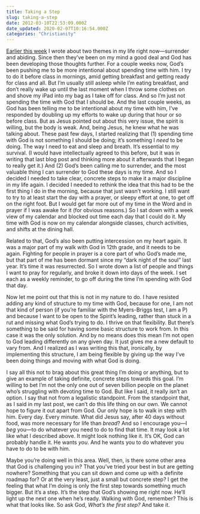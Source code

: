 ```yaml
---
title: Taking a Step
slug: taking-a-step
date: 2012-03-10T22:53:09.000Z
date_updated: 2020-02-07T10:16:54.000Z
categories: "Christianity"
---
```


[Earlier this week](/2012/losing-all-control/) I wrote about two themes in my life right now—surrender and abiding. Since then they’ve been on my mind a good deal and God has been developing those thoughts further. For a couple weeks now, God’s been pushing me to be more intentional about spending time with him. I try to do it before class in mornings, amid getting breakfast and getting ready for class and all. But I’m usually still asleep while I’m eating breakfast, and don’t really wake up until the last moment when I throw some clothes on and shove my iPad into my bag as I take off for class. And so I’m just not spending the time with God that I should be. And the last couple weeks, as God has been telling me to be intentional about my time with him, I’ve responded by doubling up my efforts to wake up during that hour or so before class. But as Jesus pointed out about this very issue, the spirit is willing, but the body is weak. And, being Jesus, he knew what he was talking about. These past few days, I started realizing that (1) spending time with God is not something I should be doing; it’s something I *need* to be doing. The way I need to eat and sleep and breath. It’s essential to my survival. (I would have intellectually agreed to this before, but it was in writing that last blog post and thinking more about it afterwards that I began to really get it.) And (2) God’s been calling me to surrender, and the most valuable thing I can surrender to God these days is my time. And so I decided I needed to take clear, concrete steps to make it a major discipline in my life again. I decided I needed to rethink the idea that this had to be the first thing I do in the morning, because that just wasn’t working. I still want to try to at least start the day with a prayer, or sleepy effort at one, to get off on the right foot. But I would get far more out of my time in the Word and in prayer if I was awake for it (for obvious reasons.) So I sat down with a week view of my calendar and blocked out time each day that I could do it. My time with God is now on my calendar alongside classes, church activities, and shifts at the dining hall.

Related to that, God’s also been putting intercession on my heart again. It was a major part of my walk with God in 12th grade, and it needs to be again. Fighting for people in prayer is a core part of who God’s made me, but that part of me has been dormant since my “dark night of the soul” last year. It’s time it was resurrected. So I wrote down a list of people and things I want to pray for regularly, and broke it down into days of the week. I set each as a weekly reminder, to go off during the time I’m spending with God that day.

Now let me point out that this is not in my nature to do. I have resisted adding any kind of structure to my time with God, because for one, I am not that kind of person (if you’re familiar with the Myers-Briggs test, I am a P) and because I want to be open to the Spirit’s leading, rather than stuck in a rut and missing what God’s trying to do. I thrive on that flexibility. But there’s something to be said for having some basic structure to work from. In this case it was the only solution. And by no means does this mean I’m not open to God leading differently on any given day. It just gives me a new default to vary from. And I realized as I was writing this that, ironically, by implementing this structure, I am being flexible by giving up the way I’ve been doing things and moving with what God is doing.

I say all this not to brag about this great thing I’m doing or anything, but to give an example of taking definite, concrete steps towards this goal. I’m willing to bet I’m not the only one out of seven billion people on the planet who’s struggling with devoting time to God. But like I said, it really isn’t an option. I say that not from a legalistic standpoint. From the standpoint that, as I said in my last post, we can’t do this life thing on our own. We cannot hope to figure it out apart from God. Our only hope is to walk in step with him. Every day. Every minute. What did Jesus say, after 40 days without food, was more necessary for life than *bread*? And so I encourage you—I *beg* you—to do whatever you need to do to find that time. It may look a lot like what I described above. It might look nothing like it. It’s OK, God can probably handle it. He wants *you*. And he wants you to do whatever you have to do to be with him.

Maybe you’re doing well in this area. Well, then, is there some other area that God is challenging you in? That you’ve tried your best in but are getting nowhere? Something that you can sit down and come up with a definite roadmap for? Or at the very least, just a small but concrete step? I get the feeling that what I’m doing is only the first step towards something much bigger. But it’s a step. It’s the step that God’s showing me right now. He’ll light up the next one when he’s ready. Walking with God, remember? This is what that looks like. So ask God, *What’s the first step?* And take it.
